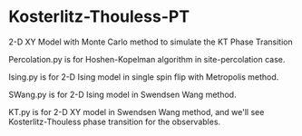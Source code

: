 # Kosterlitz-Thouless-PT
2-D XY Model with Monte Carlo method to simulate the KT Phase Transition

Percolation.py is for Hoshen-Kopelman algorithm in site-percolation case.

Ising.py is for 2-D Ising model in single spin flip with Metropolis method.

SWang.py is for 2-D Ising model in Swendsen Wang method.

KT.py is for 2-D XY model in Swendsen Wang method, and we'll see Kosterlitz-Thouless phase transition for the observables.

